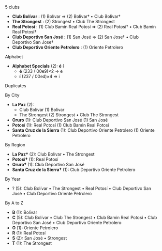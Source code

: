 5 clubs

- **Club Bolívar** : (1) Bolívar ⇒ (2) Bolivar† • Club Bolivar†
- **The Strongest** : (2) Strongest • Club The Strongest
- **Real Potosí** : (1) Club Bamin Real Potosí ⇒ (2) Real Potosi† • Club Bamin Real Potosi†
- **Club Deportivo San José** : (1) San José ⇒ (2) San Jose† • Club Deportivo San Jose†
- **Club Deportivo Oriente Petrolero** : (1) Oriente Petrolero




Alphabet

- **Alphabet Specials** (2):  **é**  **í** 
  - **é** (233 / 00e9)×2 ⇒ e
  - **í** (237 / 00ed)×4 ⇒ i




Duplicates





By City

- **La Paz** (2): 
  - Club Bolívar  (1) Bolívar
  - The Strongest  (2) Strongest • Club The Strongest
- **Oruro** (1): Club Deportivo San José  (1) San José
- **Potosí** (1): Real Potosí  (1) Club Bamin Real Potosí
- **Santa Cruz de la Sierra** (1): Club Deportivo Oriente Petrolero  (1) Oriente Petrolero




By Region

- **La Paz†** (2):   Club Bolívar • The Strongest
- **Potosí†** (1):   Real Potosí
- **Oruro†** (1):   Club Deportivo San José
- **Santa Cruz de la Sierra†** (1):   Club Deportivo Oriente Petrolero




By Year

- ? (5):   Club Bolívar • The Strongest • Real Potosí • Club Deportivo San José • Club Deportivo Oriente Petrolero






By A to Z

- **B** (1): Bolívar
- **C** (5): Club Bolívar • Club The Strongest • Club Bamin Real Potosí • Club Deportivo San José • Club Deportivo Oriente Petrolero
- **O** (1): Oriente Petrolero
- **R** (1): Real Potosí
- **S** (2): San José • Strongest
- **T** (1): The Strongest




